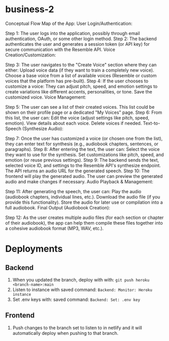 # business-2
Conceptual Flow Map of the App:
User Login/Authentication:

Step 1: The user logs into the application, possibly through email authentication, OAuth, or some other login method.
Step 2: The backend authenticates the user and generates a session token (or API key) for secure communication with the Resemble API.
Voice Creation/Customization:

Step 3: The user navigates to the "Create Voice" section where they can either:
Upload voice data (if they want to train a completely new voice).
Choose a base voice from a list of available voices (Resemble or custom voices that the platform has pre-built).
Step 4: If the user chooses to customize a voice:
They can adjust pitch, speed, and emotion settings to create variations like different accents, personalities, or tone.
Save the customized voice.
Voice Management:

Step 5: The user can see a list of their created voices.
This list could be shown on their profile page or a dedicated "My Voices" page.
Step 6: From this list, the user can:
Edit the voice (adjust settings like pitch, speed, emotion).
View details about each voice.
Delete voices if needed.
Text-to-Speech (Synthesize Audio):

Step 7: Once the user has customized a voice (or chosen one from the list), they can enter text for synthesis (e.g., audiobook chapters, sentences, or paragraphs).
Step 8: After entering the text, the user can:
Select the voice they want to use for the synthesis.
Set customizations like pitch, speed, and emotion (or reuse previous settings).
Step 9: The backend sends the text, selected voice ID, and settings to the Resemble API's synthesize endpoint.
The API returns an audio URL for the generated speech.
Step 10: The frontend will play the generated audio.
The user can preview the generated audio and make changes if necessary.
Audio Playback & Management:

Step 11: After generating the speech, the user can:
Play the audio (audiobook chapters, individual lines, etc.).
Download the audio file (if you provide this functionality).
Store the audio for later use or compilation into a full audiobook.
Final Output (Audiobook Creation):

Step 12: As the user creates multiple audio files (for each section or chapter of their audiobook), the app can help them compile these files together into a cohesive audiobook format (MP3, WAV, etc.).


# Deployments

## Backend
1) When you updated the branch, deploy with with: `git push heroku <branch-name>:main`
2) Listen to instance with saved command: `Backend: Monitor: Heroku instance` 
3) Set .env keys with: saved command: `Backend: Set: .env key`

## Frontend
1) Push changes to the branch set to listen to in netlify and it will automatically deploy when pushing to that branch.